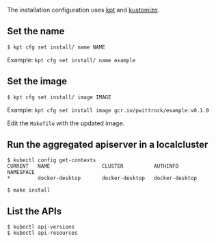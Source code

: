 The installation configuration uses [kpt](https://github.com/GoogleContainerTools/kpt) and
[kustomize](https://github.com/kubernetes-sigs/kustomize).

## Set the name

```shell script
$ kpt cfg set install/ name NAME
```

Example: `kpt cfg set install/ name example`

## Set the image

```shell script
$ kpt cfg set install/ image IMAGE
```

Example: `kpt cfg set install image gcr.io/pwittrock/example:v0.1.0`

Edit the `Makefile` with the updated image.

## Run the aggregated apiserver in a localcluster

```shell script
$ kubectl config get-contexts                                                          
CURRENT   NAME                 CLUSTER          AUTHINFO         NAMESPACE
*         docker-desktop       docker-desktop   docker-desktop   
```

```shell script
$ make install
```

## List the APIs

```shell script
$ kubectl api-versions
$ kubectl api-resources
```
